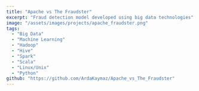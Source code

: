 ```yaml
---
title: "Apache vs The Fraudster"
excerpt: "Fraud detection model developed using big data technologies"
image: "/assets/images/projects/apache_fraudster.png"
tags: 
  - "Big Data"
  - "Machine Learning"
  - "Hadoop"
  - "Hive"
  - "Spark"
  - "Scala"
  - "Linux/Unix"
  - "Python"
github: "https://github.com/ArdaKaymaz/Apache_vs_The_Fraudster"
---
```


